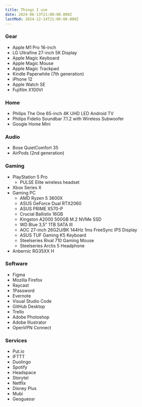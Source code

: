 ```yaml
---
title: Things I use
date: 2024-06-13T21:00:00.000Z
lastMod: 2024-12-14T21:00:00.000Z
---
```


### Gear

* Apple M1 Pro 16-inch
* LG Ultrafine 27-inch 5K Display
* Apple Magic Keyboard
* Apple Magic Mouse
* Apple Magic Trackpad
* Kindle Paperwhite (7th generation)
* iPhone 12
* Apple Watch SE
* Fujifilm X100VI

### Home

* Philips The One 65-inch 4K UHD LED Android TV
* Philips Fidelio Soundbar 7.1.2 with Wireless Subwoofer
* Google Home Mini

### Audio

* Bose QuietComfort 35
* AirPods (2nd generation)

### Gaming

* PlayStation 5 Pro
  * PULSE Elite wireless headset
* Xbox Series X
* Gaming PC
  * AMD Ryzen 5 3600X
  * ASUS GeForce Dual RTX2060
  * ASUS PRIME X570-P
  * Crucial Ballistix 16GB
  * Kingston A2000 500GB M.2 NVMe SSD
  * WD Blue 3,5" 1TB SATA III
  * AOC 27-inch 26G2U/BK 144Hz 1ms FreeSync IPS Display
  * ASUS TUF Gaming K5 Keyboard
  * Steelseries Rival 710 Gaming Mouse
  * Steelseries Arctis 5 Headphone
* Anbernic RG35XX H

### Software

* Figma
* Mozilla Firefox
* Raycast
* 1Password
* Evernote
* Visual Studio Code
* GitHub Desktop
* Trello
* Adobe Photoshop
* Adobe Illustrator
* OpenVPN Connect

### Services

* Put.io
* IFTTT
* Duolingo
* Spotify
* Headspace
* Storytel
* Netflix
* Disney Plus
* Mubi
* Geoguessr
